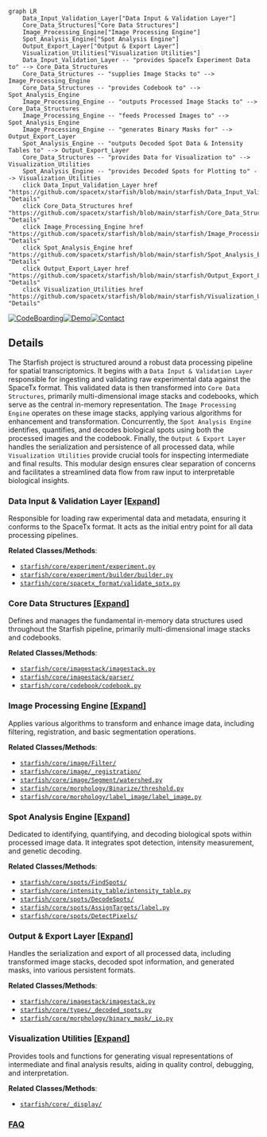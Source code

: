 ```mermaid
graph LR
    Data_Input_Validation_Layer["Data Input & Validation Layer"]
    Core_Data_Structures["Core Data Structures"]
    Image_Processing_Engine["Image Processing Engine"]
    Spot_Analysis_Engine["Spot Analysis Engine"]
    Output_Export_Layer["Output & Export Layer"]
    Visualization_Utilities["Visualization Utilities"]
    Data_Input_Validation_Layer -- "provides SpaceTx Experiment Data to" --> Core_Data_Structures
    Core_Data_Structures -- "supplies Image Stacks to" --> Image_Processing_Engine
    Core_Data_Structures -- "provides Codebook to" --> Spot_Analysis_Engine
    Image_Processing_Engine -- "outputs Processed Image Stacks to" --> Core_Data_Structures
    Image_Processing_Engine -- "feeds Processed Images to" --> Spot_Analysis_Engine
    Image_Processing_Engine -- "generates Binary Masks for" --> Output_Export_Layer
    Spot_Analysis_Engine -- "outputs Decoded Spot Data & Intensity Tables to" --> Output_Export_Layer
    Core_Data_Structures -- "provides Data for Visualization to" --> Visualization_Utilities
    Spot_Analysis_Engine -- "provides Decoded Spots for Plotting to" --> Visualization_Utilities
    click Data_Input_Validation_Layer href "https://github.com/spacetx/starfish/blob/main/starfish/Data_Input_Validation_Layer.md" "Details"
    click Core_Data_Structures href "https://github.com/spacetx/starfish/blob/main/starfish/Core_Data_Structures.md" "Details"
    click Image_Processing_Engine href "https://github.com/spacetx/starfish/blob/main/starfish/Image_Processing_Engine.md" "Details"
    click Spot_Analysis_Engine href "https://github.com/spacetx/starfish/blob/main/starfish/Spot_Analysis_Engine.md" "Details"
    click Output_Export_Layer href "https://github.com/spacetx/starfish/blob/main/starfish/Output_Export_Layer.md" "Details"
    click Visualization_Utilities href "https://github.com/spacetx/starfish/blob/main/starfish/Visualization_Utilities.md" "Details"
```

[![CodeBoarding](https://img.shields.io/badge/Generated%20by-CodeBoarding-9cf?style=flat-square)](https://github.com/CodeBoarding/GeneratedOnBoardings)[![Demo](https://img.shields.io/badge/Try%20our-Demo-blue?style=flat-square)](https://www.codeboarding.org/demo)[![Contact](https://img.shields.io/badge/Contact%20us%20-%20contact@codeboarding.org-lightgrey?style=flat-square)](mailto:contact@codeboarding.org)

## Details

The Starfish project is structured around a robust data processing pipeline for spatial transcriptomics. It begins with a `Data Input & Validation Layer` responsible for ingesting and validating raw experimental data against the SpaceTx format. This validated data is then transformed into `Core Data Structures`, primarily multi-dimensional image stacks and codebooks, which serve as the central in-memory representation. The `Image Processing Engine` operates on these image stacks, applying various algorithms for enhancement and transformation. Concurrently, the `Spot Analysis Engine` identifies, quantifies, and decodes biological spots using both the processed images and the codebook. Finally, the `Output & Export Layer` handles the serialization and persistence of all processed data, while `Visualization Utilities` provide crucial tools for inspecting intermediate and final results. This modular design ensures clear separation of concerns and facilitates a streamlined data flow from raw input to interpretable biological insights.

### Data Input & Validation Layer [[Expand]](./Data_Input_Validation_Layer.md)
Responsible for loading raw experimental data and metadata, ensuring it conforms to the SpaceTx format. It acts as the initial entry point for all data processing pipelines.


**Related Classes/Methods**:

- <a href="https://github.com/spacetx/starfish/blob/master/starfish/core/experiment/experiment.py" target="_blank" rel="noopener noreferrer">`starfish/core/experiment/experiment.py`</a>
- <a href="https://github.com/spacetx/starfish/blob/master/starfish/core/experiment/builder/builder.py" target="_blank" rel="noopener noreferrer">`starfish/core/experiment/builder/builder.py`</a>
- <a href="https://github.com/spacetx/starfish/blob/master/starfish/core/spacetx_format/validate_sptx.py" target="_blank" rel="noopener noreferrer">`starfish/core/spacetx_format/validate_sptx.py`</a>


### Core Data Structures [[Expand]](./Core_Data_Structures.md)
Defines and manages the fundamental in-memory data structures used throughout the Starfish pipeline, primarily multi-dimensional image stacks and codebooks.


**Related Classes/Methods**:

- <a href="https://github.com/spacetx/starfish/blob/master/starfish/core/imagestack/imagestack.py" target="_blank" rel="noopener noreferrer">`starfish/core/imagestack/imagestack.py`</a>
- <a href="https://github.com/spacetx/starfish/blob/master/starfish/core/imagestack/parser/" target="_blank" rel="noopener noreferrer">`starfish/core/imagestack/parser/`</a>
- <a href="https://github.com/spacetx/starfish/blob/master/starfish/core/codebook/codebook.py" target="_blank" rel="noopener noreferrer">`starfish/core/codebook/codebook.py`</a>


### Image Processing Engine [[Expand]](./Image_Processing_Engine.md)
Applies various algorithms to transform and enhance image data, including filtering, registration, and basic segmentation operations.


**Related Classes/Methods**:

- <a href="https://github.com/spacetx/starfish/blob/master/starfish/core/image/Filter/" target="_blank" rel="noopener noreferrer">`starfish/core/image/Filter/`</a>
- <a href="https://github.com/spacetx/starfish/blob/master/starfish/core/image/_registration/" target="_blank" rel="noopener noreferrer">`starfish/core/image/_registration/`</a>
- <a href="https://github.com/spacetx/starfish/blob/master/starfish/core/image/Segment/watershed.py" target="_blank" rel="noopener noreferrer">`starfish/core/image/Segment/watershed.py`</a>
- <a href="https://github.com/spacetx/starfish/blob/master/starfish/core/morphology/Binarize/threshold.py" target="_blank" rel="noopener noreferrer">`starfish/core/morphology/Binarize/threshold.py`</a>
- <a href="https://github.com/spacetx/starfish/blob/master/starfish/core/morphology/label_image/label_image.py" target="_blank" rel="noopener noreferrer">`starfish/core/morphology/label_image/label_image.py`</a>


### Spot Analysis Engine [[Expand]](./Spot_Analysis_Engine.md)
Dedicated to identifying, quantifying, and decoding biological spots within processed image data. It integrates spot detection, intensity measurement, and genetic decoding.


**Related Classes/Methods**:

- <a href="https://github.com/spacetx/starfish/blob/master/starfish/core/spots/FindSpots/" target="_blank" rel="noopener noreferrer">`starfish/core/spots/FindSpots/`</a>
- <a href="https://github.com/spacetx/starfish/blob/master/starfish/core/intensity_table/intensity_table.py" target="_blank" rel="noopener noreferrer">`starfish/core/intensity_table/intensity_table.py`</a>
- <a href="https://github.com/spacetx/starfish/blob/master/starfish/core/spots/DecodeSpots/" target="_blank" rel="noopener noreferrer">`starfish/core/spots/DecodeSpots/`</a>
- <a href="https://github.com/spacetx/starfish/blob/master/starfish/core/spots/AssignTargets/label.py" target="_blank" rel="noopener noreferrer">`starfish/core/spots/AssignTargets/label.py`</a>
- <a href="https://github.com/spacetx/starfish/blob/master/starfish/core/spots/DetectPixels/" target="_blank" rel="noopener noreferrer">`starfish/core/spots/DetectPixels/`</a>


### Output & Export Layer [[Expand]](./Output_Export_Layer.md)
Handles the serialization and export of all processed data, including transformed image stacks, decoded spot information, and generated masks, into various persistent formats.


**Related Classes/Methods**:

- <a href="https://github.com/spacetx/starfish/blob/master/starfish/core/imagestack/imagestack.py" target="_blank" rel="noopener noreferrer">`starfish/core/imagestack/imagestack.py`</a>
- <a href="https://github.com/spacetx/starfish/blob/master/starfish/core/types/_decoded_spots.py" target="_blank" rel="noopener noreferrer">`starfish/core/types/_decoded_spots.py`</a>
- <a href="https://github.com/spacetx/starfish/blob/master/starfish/core/morphology/binary_mask/_io.py" target="_blank" rel="noopener noreferrer">`starfish/core/morphology/binary_mask/_io.py`</a>


### Visualization Utilities [[Expand]](./Visualization_Utilities.md)
Provides tools and functions for generating visual representations of intermediate and final analysis results, aiding in quality control, debugging, and interpretation.


**Related Classes/Methods**:

- <a href="https://github.com/spacetx/starfish/blob/master/starfish/core/_display.py" target="_blank" rel="noopener noreferrer">`starfish/core/_display/`</a>




### [FAQ](https://github.com/CodeBoarding/GeneratedOnBoardings/tree/main?tab=readme-ov-file#faq)